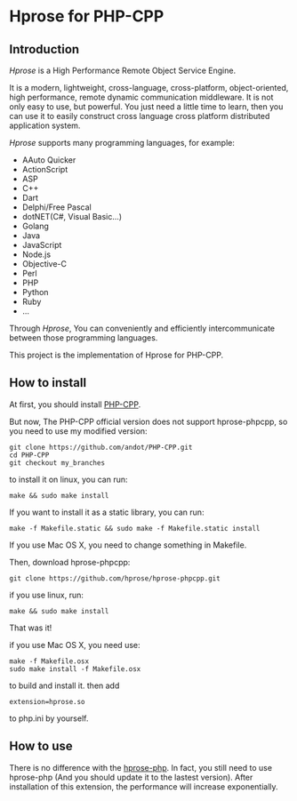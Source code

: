 # Hprose for PHP-CPP

## Introduction

*Hprose* is a High Performance Remote Object Service Engine.

It is a modern, lightweight, cross-language, cross-platform, object-oriented, high performance, remote dynamic communication middleware. It is not only easy to use, but powerful. You just need a little time to learn, then you can use it to easily construct cross language cross platform distributed application system.

*Hprose* supports many programming languages, for example:

* AAuto Quicker
* ActionScript
* ASP
* C++
* Dart
* Delphi/Free Pascal
* dotNET(C#, Visual Basic...)
* Golang
* Java
* JavaScript
* Node.js
* Objective-C
* Perl
* PHP
* Python
* Ruby
* ...

Through *Hprose*, You can conveniently and efficiently intercommunicate between those programming languages.

This project is the implementation of Hprose for PHP-CPP.

## How to install

At first, you should install [PHP-CPP](http://www.php-cpp.com).

But now, The PHP-CPP official version does not support hprose-phpcpp,
so you need to use my modified version:

    git clone https://github.com/andot/PHP-CPP.git
    cd PHP-CPP
    git checkout my_branches

to install it on linux, you can run:

    make && sudo make install

If you want to install it as a static library, you can run:

    make -f Makefile.static && sudo make -f Makefile.static install

If you use Mac OS X, you need to change something in Makefile.

Then, download hprose-phpcpp:

    git clone https://github.com/hprose/hprose-phpcpp.git

if you use linux, run:

    make && sudo make install

That was it!

if you use Mac OS X, you need use:

    make -f Makefile.osx
    sudo make install -f Makefile.osx

to build and install it. then add

    extension=hprose.so

to php.ini by yourself.

## How to use

There is no difference with the [hprose-php](https://github.com/hprose/hprose-php). In fact, you still need to use hprose-php (And you should update it to the lastest version). After installation of this extension, the performance will increase exponentially.